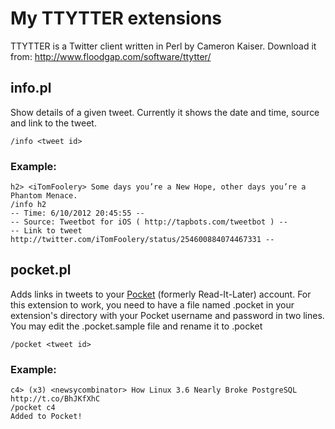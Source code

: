 My TTYTTER extensions
=====================

TTYTTER is a Twitter client written in Perl by Cameron Kaiser. Download it from: http://www.floodgap.com/software/ttytter/

info.pl 
-------

Show details of a given tweet. Currently it shows the date and time, source and link to the tweet.

```
/info <tweet id>
```

### Example:
```
h2> <iTomFoolery> Some days you’re a New Hope, other days you’re a Phantom Menace.
/info h2
-- Time: 6/10/2012 20:45:55 --
-- Source: Tweetbot for iOS ( http://tapbots.com/tweetbot ) --
-- Link to tweet http://twitter.com/iTomFoolery/status/254600884074467331 --
```

pocket.pl
---------

Adds links in tweets to your [Pocket](http://getpocket.com) (formerly Read-It-Later) account. For this extension to work, you need to have a file named .pocket in your extension's directory with your Pocket username and password in two lines. You may edit the .pocket.sample file and rename it to .pocket

```
/pocket <tweet id>
```

### Example:
```
c4> (x3) <newsycombinator> How Linux 3.6 Nearly Broke PostgreSQL http://t.co/BhJKfXhC
/pocket c4
Added to Pocket!
```
